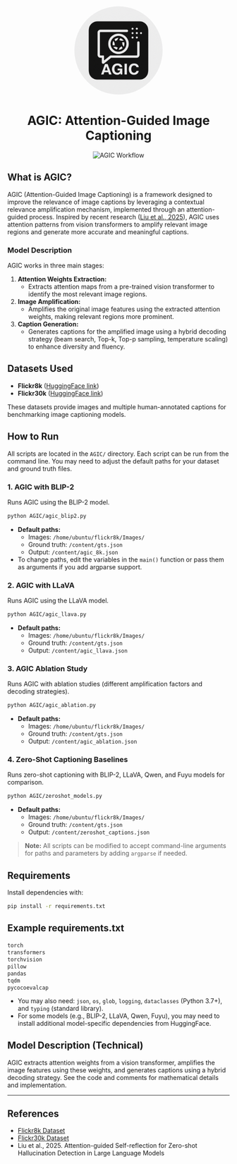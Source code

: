 <p align="center">
  <img src="images/agic.png" alt="AGIC Logo" width="200" style="border-radius: 50%;" />
</p>

<h1 align="center">AGIC: Attention-Guided Image Captioning</h1>

<p align="center">
  <img src="images/AGIC-final-Workflow.png" alt="AGIC Workflow" width="600"/>
</p>

## What is AGIC?
AGIC (Attention-Guided Image Captioning) is a framework designed to improve the relevance of image captions by leveraging a contextual relevance amplification mechanism, implemented through an attention-guided process. Inspired by recent research ([Liu et al., 2025](https://arxiv.org/abs/2501.09997)), AGIC uses attention patterns from vision transformers to amplify relevant image regions and generate more accurate and meaningful captions.

### Model Description
AGIC works in three main stages:
1. **Attention Weights Extraction:**
   - Extracts attention maps from a pre-trained vision transformer to identify the most relevant image regions.
2. **Image Amplification:**
   - Amplifies the original image features using the extracted attention weights, making relevant regions more prominent.
3. **Caption Generation:**
   - Generates captions for the amplified image using a hybrid decoding strategy (beam search, Top-k, Top-p sampling, temperature scaling) to enhance diversity and fluency.

## Datasets Used
- **Flickr8k** ([HuggingFace link](https://huggingface.co/datasets/jxie/flickr8k))
- **Flickr30k** ([HuggingFace link](https://huggingface.co/datasets/nlphuji/flickr30k))

These datasets provide images and multiple human-annotated captions for benchmarking image captioning models.

## How to Run
All scripts are located in the `AGIC/` directory. Each script can be run from the command line. You may need to adjust the default paths for your dataset and ground truth files.

### 1. AGIC with BLIP-2
Runs AGIC using the BLIP-2 model.
```bash
python AGIC/agic_blip2.py
```
- **Default paths:**
  - Images: `/home/ubuntu/flickr8k/Images/`
  - Ground truth: `/content/gts.json`
  - Output: `/content/agic_8k.json`
- To change paths, edit the variables in the `main()` function or pass them as arguments if you add argparse support.

### 2. AGIC with LLaVA
Runs AGIC using the LLaVA model.
```bash
python AGIC/agic_llava.py
```
- **Default paths:**
  - Images: `/home/ubuntu/flickr8k/Images/`
  - Ground truth: `/content/gts.json`
  - Output: `/content/agic_llava.json`

### 3. AGIC Ablation Study
Runs AGIC with ablation studies (different amplification factors and decoding strategies).
```bash
python AGIC/agic_ablation.py
```
- **Default paths:**
  - Images: `/home/ubuntu/flickr8k/Images/`
  - Ground truth: `/content/gts.json`
  - Output: `/content/agic_ablation.json`

### 4. Zero-Shot Captioning Baselines
Runs zero-shot captioning with BLIP-2, LLaVA, Qwen, and Fuyu models for comparison.
```bash
python AGIC/zeroshot_models.py
```
- **Default paths:**
  - Images: `/home/ubuntu/flickr8k/Images/`
  - Ground truth: `/content/gts.json`
  - Output: `/content/zeroshot_captions.json`

> **Note:** All scripts can be modified to accept command-line arguments for paths and parameters by adding `argparse` if needed.

## Requirements
Install dependencies with:
```bash
pip install -r requirements.txt
```

## Example requirements.txt
```
torch
transformers
torchvision
pillow
pandas
tqdm
pycocoevalcap
```
- You may also need: `json`, `os`, `glob`, `logging`, `dataclasses` (Python 3.7+), and `typing` (standard library).
- For some models (e.g., BLIP-2, LLaVA, Qwen, Fuyu), you may need to install additional model-specific dependencies from HuggingFace.

## Model Description (Technical)
AGIC extracts attention weights from a vision transformer, amplifies the image features using these weights, and generates captions using a hybrid decoding strategy. See the code and comments for mathematical details and implementation.

---

## References
- [Flickr8k Dataset](https://huggingface.co/datasets/jxie/flickr8k)
- [Flickr30k Dataset](https://huggingface.co/datasets/nlphuji/flickr30k)
- Liu et al., 2025. Attention-guided Self-reflection for Zero-shot Hallucination Detection in Large Language Models
